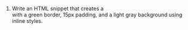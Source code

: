 1.	Write an HTML snippet that creates a <div> with a green border, 15px padding, and a light gray background using inline styles. 
